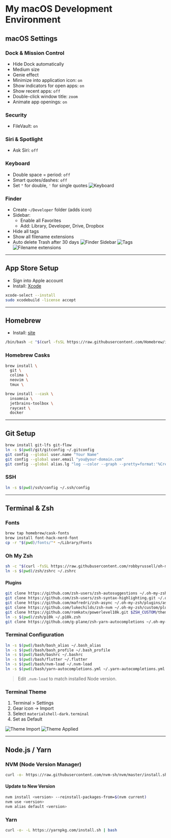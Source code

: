 # My macOS Development Environment

## macOS Settings

### Dock & Mission Control
- Hide Dock automatically
- Medium size
- Genie effect
- Minimize into application icon: `on`
- Show indicators for open apps: `on`
- Show recent apps: `off`
- Double-click window title: `zoom`
- Animate app openings: `on`

### Security
- FileVault: `on`

### Siri & Spotlight
- Ask Siri: `off`

### Keyboard
- Double space = period: `off`
- Smart quotes/dashes: `off`
- Set `"` for double, `'` for single quotes
![Keyboard](https://github.com/vitordwb/mac.environment/assets/64985648/4fcce15a-86c5-4945-9058-97e486915504)

### Finder
- Create `~/Developer` folder (adds icon)
- Sidebar:
  - Enable all Favorites
  - Add: Library, Developer, Drive, Dropbox
- Hide all tags
- Show all filename extensions
- Auto delete Trash after 30 days
![Finder Sidebar](https://dev-to-uploads.s3.amazonaws.com/uploads/articles/iubdw3xlz4v1o9pr4rt4.png)
![Tags](https://dev-to-uploads.s3.amazonaws.com/uploads/articles/fke1msfpu67hr6jc53yx.png)
![Filename extensions](https://dev-to-uploads.s3.amazonaws.com/uploads/articles/bgy7keufnu3lglp5ehwh.png)

---

## App Store Setup
- Sign into Apple account
- Install: [Xcode](https://apps.apple.com/br/app/xcode/id497799835?l=en&mt=12)

```bash
xcode-select --install
sudo xcodebuild -license accept
```

---

## Homebrew
- Install: [site](https://brew.sh/)

```bash
/bin/bash -c "$(curl -fsSL https://raw.githubusercontent.com/Homebrew/install/HEAD/install.sh)"
```

### Homebrew Casks
```bash
brew install \
  git \
  colima \
  neovim \
  tmux \
```


```bash
brew install --cask \
  insomnia \
  jetbrains-toolbox \
  raycast \
  docker
```



---

## Git Setup
```bash
brew install git-lfs git-flow
ln -s $(pwd)/git/gitconfig ~/.gitconfig
git config --global user.name "Your Name"
git config --global user.email "you@your-domain.com"
git config --global alias.lg "log --color --graph --pretty=format:'%Cred%h%Creset -%C(yellow)%d%Creset %s %Cgreen(%cr) %C(bold blue)<%an>%Creset' --abbrev-commit"
```

### SSH
```bash
ln -s $(pwd)/ssh/config ~/.ssh/config
```

---

## Terminal & Zsh

### Fonts
```bash
brew tap homebrew/cask-fonts
brew install font-hack-nerd-font
cp -r "$(pwd)/fonts/"* ~/Library/Fonts
```

### Oh My Zsh
```bash
sh -c "$(curl -fsSL https://raw.githubusercontent.com/robbyrussell/oh-my-zsh/master/tools/install.sh)"
ln -s $(pwd)/zsh/zshrc ~/.zshrc
```

#### Plugins
```bash
git clone https://github.com/zsh-users/zsh-autosuggestions ~/.oh-my-zsh/custom/plugins/zsh-autosuggestions
git clone https://github.com/zsh-users/zsh-syntax-highlighting.git ~/.oh-my-zsh/custom/plugins/zsh-syntax-highlighting
git clone https://github.com/mafredri/zsh-async ~/.oh-my-zsh/plugins/async
git clone https://github.com/lukechilds/zsh-nvm ~/.oh-my-zsh/custom/plugins/zsh-nvm
git clone https://github.com/romkatv/powerlevel10k.git $ZSH_CUSTOM/themes/powerlevel10k
ln -s $(pwd)/zsh/p10k ~/.p10k.zsh
git clone https://github.com/g-plane/zsh-yarn-autocompletions ~/.oh-my-zsh/custom/plugins/zsh-yarn-autocompletions
```

### Terminal Configuration
```bash
ln -s $(pwd)/bash/bash_alias ~/.bash_alias
ln -s $(pwd)/bash/bash_profile ~/.bash_profile
ln -s $(pwd)/bash/bashrc ~/.bashrc
ln -s $(pwd)/bash/flutter ~/.flutter
ln -s $(pwd)/bash/nvm-load ~/.nvm-load
ln -s $(pwd)/bash/yarn-autocompletions.yml ~/.yarn-autocompletions.yml
```
> Edit `.nvm-load` to match installed Node version.

### Terminal Theme
1. Terminal > Settings
2. Gear icon → Import
3. Select `materialshell-dark.terminal`
4. Set as Default

![Theme Import](https://dev-to-uploads.s3.amazonaws.com/uploads/articles/77pu4602w1cusup0rlj1.png)
![Theme Applied](https://dev-to-uploads.s3.amazonaws.com/uploads/articles/gfk6ihhzv4nabghz4z51.png)

---

## Node.js / Yarn

### NVM (Node Version Manager)
```bash
curl -o- https://raw.githubusercontent.com/nvm-sh/nvm/master/install.sh | bash
```

#### Update to New Version
```bash
nvm install <version> --reinstall-packages-from=$(nvm current)
nvm use <version>
nvm alias default <version>
```

### Yarn
```bash
curl -o- -L https://yarnpkg.com/install.sh | bash
```
